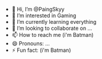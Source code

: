 - 👋 Hi, I’m @PaingSkyy
- 👀 I’m interested in Gaming
- 🌱 I’m currently learning everything
- 💞️ I’m looking to collaborate on ...
- 📫 How to reach me (i'm Batman)
- 😄 Pronouns: ...
- ⚡ Fun fact: (i'm Batman)

<!---
PaingSkyy/PaingSkyy is a ✨ special ✨ repository because its `README.md` (this file) appears on your GitHub profile.
You can click the Preview link to take a look at your changes.
--->
